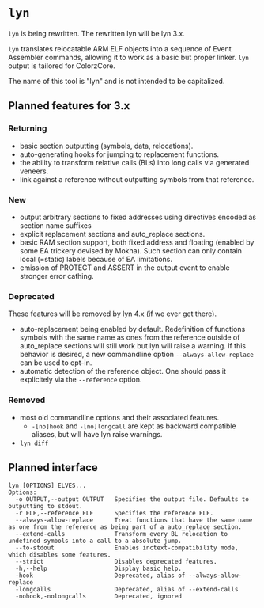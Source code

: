 # `lyn`

`lyn` is being rewritten. The rewritten lyn will be lyn 3.x.

`lyn` translates relocatable ARM ELF objects into a sequence of Event Assembler commands, allowing it to work as a basic but proper linker. `lyn` output is tailored for ColorzCore.

The name of this tool is "lyn" and is not intended to be capitalized.

## Planned features for 3.x

### Returning

- basic section outputting (symbols, data, relocations).
- auto-generating hooks for jumping to replacement functions.
- the ability to transform relative calls (BLs) into long calls via generated veneers.
- link against a reference without outputting symbols from that reference.

### New

- output arbitrary sections to fixed addresses using directives encoded as section name suffixes
- explicit replacement sections and auto_replace sections.
- basic RAM section support, both fixed address and floating (enabled by some EA trickery devised by Mokha). Such section can only contain local (=static) labels because of EA limitations.
- emission of PROTECT and ASSERT in the output event to enable stronger error cathing.

### Deprecated

These features will be removed by lyn 4.x (if we ever get there).

- auto-replacement being enabled by default. Redefinition of functions symbols with the same name as ones from the reference outside of auto_replace sections will still work but lyn will raise a warning. If this behavior is desired, a new commandline option `--always-allow-replace` can be used to opt-in.
- automatic detection of the reference object. One should pass it explicitely via the `--reference` option.

### Removed

- most old commandline options and their associated features.
  - `-[no]hook` and `-[no]longcall` are kept as backward compatible aliases, but will have lyn raise warnings.
- `lyn diff`

## Planned interface

```
lyn [OPTIONS] ELVES...
Options:
  -o OUTPUT,--output OUTPUT   Specifies the output file. Defaults to outputting to stdout.
  -r ELF,--reference ELF      Specifies the reference ELF.
  --always-allow-replace      Treat functions that have the same name as one from the reference as being part of a auto_replace section.
  --extend-calls              Transform every BL relocation to undefined symbols into a call to a absolute jump.
  --to-stdout                 Enables inctext-compatibility mode, which disables some features.
  --strict                    Disables deprecated features.
  -h,--help                   Display basic help.
  -hook                       Deprecated, alias of --always-allow-replace
  -longcalls                  Deprecated, alias of --extend-calls
  -nohook,-nolongcalls        Deprecated, ignored
```
